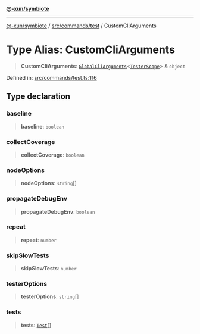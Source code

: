 [**@-xun/symbiote**](../../../../README.md)

***

[@-xun/symbiote](../../../../README.md) / [src/commands/test](../README.md) / CustomCliArguments

# Type Alias: CustomCliArguments

> **CustomCliArguments**: [`GlobalCliArguments`](../../../configure/type-aliases/GlobalCliArguments.md)\<[`TesterScope`](TesterScope.md)\> & `object`

Defined in: [src/commands/test.ts:116](https://github.com/Xunnamius/symbiote/blob/e3c8f9ab2680e6eaa30465c77954050484c7c41e/src/commands/test.ts#L116)

## Type declaration

### baseline

> **baseline**: `boolean`

### collectCoverage

> **collectCoverage**: `boolean`

### nodeOptions

> **nodeOptions**: `string`[]

### propagateDebugEnv

> **propagateDebugEnv**: `boolean`

### repeat

> **repeat**: `number`

### skipSlowTests

> **skipSlowTests**: `number`

### testerOptions

> **testerOptions**: `string`[]

### tests

> **tests**: [`Test`](../enumerations/Test.md)[]
